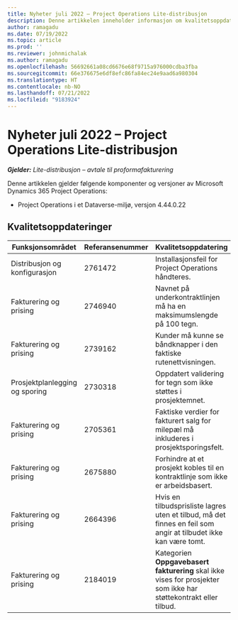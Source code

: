 ```yaml
---
title: Nyheter juli 2022 – Project Operations Lite-distribusjon
description: Denne artikkelen inneholder informasjon om kvalitetsoppdateringene som er tilgjengelige i utgivelsen av Microsoft Dynamics 365 Project Operations Lite-distribusjon fra juli 2022.
author: ramagadu
ms.date: 07/19/2022
ms.topic: article
ms.prod: ''
ms.reviewer: johnmichalak
ms.author: ramagadu
ms.openlocfilehash: 56692661a08cd6676e68f9715a976000cdba3fba
ms.sourcegitcommit: 66e376675e6df8efc86fa84ec24e9aad6a980304
ms.translationtype: HT
ms.contentlocale: nb-NO
ms.lasthandoff: 07/21/2022
ms.locfileid: "9183924"
---
```

# <a name="whats-new-july-2022---project-operations-lite-deployment"></a>Nyheter juli 2022 – Project Operations Lite-distribusjon

_**Gjelder:** Lite-distribusjon – avtale til proformafakturering_

Denne artikkelen gjelder følgende komponenter og versjoner av Microsoft Dynamics 365 Project Operations:

- Project Operations i et Dataverse-miljø, versjon 4.44.0.22

## <a name="quality-updates"></a>Kvalitetsoppdateringer

| Funksjonsområdet | Referansenummer | Kvalitetsoppdatering |
| --- | --- | --- |
| Distribusjon og konfigurasjon | 2761472 | Installasjonsfeil for Project Operations håndteres. |
| Fakturering og prising | 2746940 | Navnet på underkontraktlinjen må ha en maksimumslengde på 100 tegn. |
| Fakturering og prising | 2739162 | Kunder må kunne se båndknapper i den faktiske rutenettvisningen. |
| Prosjektplanlegging og sporing | 2730318 | Oppdatert validering for tegn som ikke støttes i prosjektemnet. |
| Fakturering og prising | 2705361 | Faktiske verdier for fakturert salg for milepæl må inkluderes i prosjektsporingsfelt. |
| Fakturering og prising | 2675880 | Forhindre at et prosjekt kobles til en kontraktlinje som ikke er arbeidsbasert. |
| Fakturering og prising | 2664396 | Hvis en tilbudsprisliste lagres uten et tilbud, må det finnes en feil som angir at tilbudet ikke kan være tomt. |
| Fakturering og prising | 2184019 | Kategorien **Oppgavebasert fakturering** skal ikke vises for prosjekter som ikke har støttekontrakt eller tilbud. |
